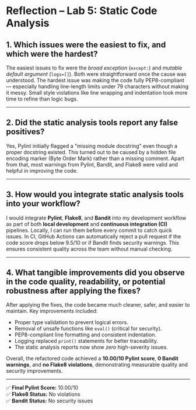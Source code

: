 # Reflection – Lab 5: Static Code Analysis

## 1. Which issues were the easiest to fix, and which were the hardest?
The easiest issues to fix were the *broad exception* (`except:`) and *mutable default
argument* (`logs=[]`). Both were straightforward once the cause was understood.
The hardest issue was making the code fully PEP8-compliant — especially handling
line-length limits under 79 characters without making it messy. Small style
violations like line wrapping and indentation took more time to refine than logic
bugs.

---

## 2. Did the static analysis tools report any false positives?
Yes, Pylint initially flagged a "missing module docstring" even though a proper
docstring existed. This turned out to be caused by a hidden file encoding marker
(Byte Order Mark) rather than a missing comment. Apart from that, most warnings
from Pylint, Bandit, and Flake8 were valid and helpful in improving the code.

---

## 3. How would you integrate static analysis tools into your workflow?
I would integrate **Pylint**, **Flake8**, and **Bandit** into my development
workflow as part of both **local development** and **continuous integration (CI)**
pipelines. Locally, I can run them before every commit to catch quick issues.
In CI, GitHub Actions can automatically reject a pull request if the code score
drops below 9.5/10 or if Bandit finds security warnings. This ensures consistent
quality across the team without manual checking.

---

## 4. What tangible improvements did you observe in the code quality, readability, or potential robustness after applying the fixes?
After applying the fixes, the code became much cleaner, safer, and easier to
maintain. Key improvements included:
- Proper type validation to prevent logical errors.
- Removal of unsafe functions like `eval()` (critical for security).
- PEP8-compliant line formatting and consistent indentation.
- Logging replaced `print()` statements for better traceability.
- The static analysis reports now show *zero* high-severity issues.

Overall, the refactored code achieved a **10.00/10 Pylint score**, **0 Bandit
warnings**, and **no Flake8 violations**, demonstrating measurable quality and
security improvements.

---

✅ **Final Pylint Score:** 10.00/10  
✅ **Flake8 Status:** No violations  
✅ **Bandit Status:** No security issues
